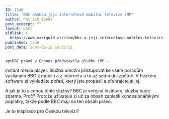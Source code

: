 ```yaml
---
ID: 1540
title: 'BBC a&nbsp;její internetově mobilní televize iMP'
author: Patrick Zandl
post_excerpt: ""
layout: post
oldlink: >
  https://www.marigold.cz/item/bbc-a-jeji-internetove-mobilni-televize-imp
published: true
post_date: 2005-02-16 16:35:51
---
```

	<p>BBC právě v Cannes představila službu iMP -
instant media player. Služba umožní přistupovat ke všem pořadům
vysílaným BBC z mobilu a z internetu a to až sedm dní zpětně. V hezkém
software si vyhledáte pořad, který jste propásli a přehrajete si jej.</p>
	<p>A
jak je to s cenou téhle služby? BBC je veřejná instituce, služba bude
zdarma. Proč? Protože uživatelé si už za obsah zaplatili
koncesionářskými poplatky, takže podle BBC mají na ten obsah právo.</p>
	<p>Je to inspirace pro Českou televizi?
</p>